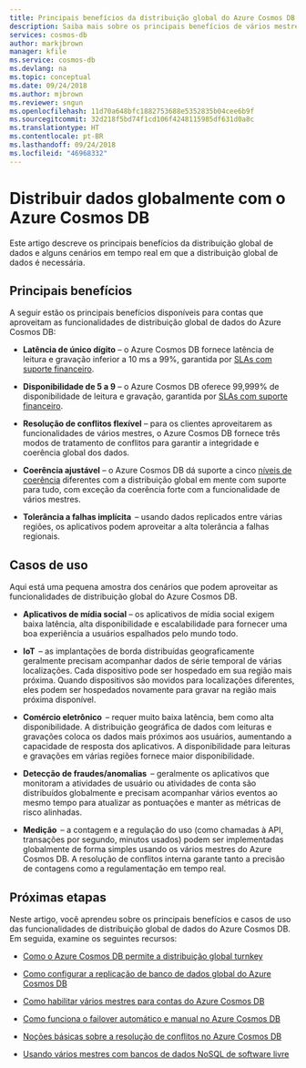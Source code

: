 ```yaml
---
title: Principais benefícios da distribuição global do Azure Cosmos DB
description: Saiba mais sobre os principais benefícios de vários mestres do Azure Cosmos DB oferecidos pela replicação geográfica, por vários mestres e pelos casos de uso, quando necessário.
services: cosmos-db
author: markjbrown
manager: kfile
ms.service: cosmos-db
ms.devlang: na
ms.topic: conceptual
ms.date: 09/24/2018
ms.author: mjbrown
ms.reviewer: sngun
ms.openlocfilehash: 11d70a648bfc1882753688e5352835b04cee6b9f
ms.sourcegitcommit: 32d218f5bd74f1cd106f4248115985df631d0a8c
ms.translationtype: HT
ms.contentlocale: pt-BR
ms.lasthandoff: 09/24/2018
ms.locfileid: "46968332"
---
```

# <a name="distribute-data-globally-with-azure-cosmos-db"></a>Distribuir dados globalmente com o Azure Cosmos DB

Este artigo descreve os principais benefícios da distribuição global de dados e alguns cenários em tempo real em que a distribuição global de dados é necessária.

## <a name="key-benefits"></a>Principais benefícios

A seguir estão os principais benefícios disponíveis para contas que aproveitam as funcionalidades de distribuição global de dados do Azure Cosmos DB:

* **Latência de único dígito** – o Azure Cosmos DB fornece latência de leitura e gravação inferior a 10 ms a 99%, garantida por [SLAs com suporte financeiro](https://azure.microsoft.com/support/legal/sla/cosmos-db/).

* **Disponibilidade de 5 a 9** – o Azure Cosmos DB oferece 99,999% de disponibilidade de leitura e gravação, garantida por [SLAs com suporte financeiro](https://azure.microsoft.com/support/legal/sla/cosmos-db/).

* **Resolução de conflitos flexível** – para os clientes aproveitarem as funcionalidades de vários mestres, o Azure Cosmos DB fornece três modos de tratamento de conflitos para garantir a integridade e coerência global dos dados.

* **Coerência ajustável** – o Azure Cosmos DB dá suporte a cinco [níveis de coerência](consistency-levels.md) diferentes com a distribuição global em mente com suporte para tudo, com exceção da coerência forte com a funcionalidade de vários mestres.

* **Tolerância a falhas implícita**  – usando dados replicados entre várias regiões, os aplicativos podem aproveitar a alta tolerância a falhas regionais.

## <a name="use-cases"></a>Casos de uso

Aqui está uma pequena amostra dos cenários que podem aproveitar as funcionalidades de distribuição global do Azure Cosmos DB.

* **Aplicativos de mídia social** – os aplicativos de mídia social exigem baixa latência, alta disponibilidade e escalabilidade para fornecer uma boa experiência a usuários espalhados pelo mundo todo.

* **IoT**  – as implantações de borda distribuídas geograficamente geralmente precisam acompanhar dados de série temporal de várias localizações. Cada dispositivo pode ser hospedado em sua região mais próxima. Quando dispositivos são movidos para localizações diferentes, eles podem ser hospedados novamente para gravar na região mais próxima disponível.

* **Comércio eletrônico**  – requer muito baixa latência, bem como alta disponibilidade. A distribuição geográfica de dados com leituras e gravações coloca os dados mais próximos aos usuários, aumentando a capacidade de resposta dos aplicativos. A disponibilidade para leituras e gravações em várias regiões fornece maior disponibilidade.

* **Detecção de fraudes/anomalias**  – geralmente os aplicativos que monitoram a atividades de usuário ou atividades de conta são distribuídos globalmente e precisam acompanhar vários eventos ao mesmo tempo para atualizar as pontuações e manter as métricas de risco alinhadas.

* **Medição**  – a contagem e a regulação do uso (como chamadas à API, transações por segundo, minutos usados) podem ser implementadas globalmente de forma simples usando os vários mestres do Azure Cosmos DB. A resolução de conflitos interna garante tanto a precisão de contagens como a regulamentação em tempo real.

## <a name="next-steps"></a>Próximas etapas  

Neste artigo, você aprendeu sobre os principais benefícios e casos de uso das funcionalidades de distribuição global de dados do Azure Cosmos DB. Em seguida, examine os seguintes recursos:

* [Como o Azure Cosmos DB permite a distribuição global turnkey](distribute-data-globally-turnkey.md)

* [Como configurar a replicação de banco de dados global do Azure Cosmos DB](tutorial-global-distribution-sql-api.md)

* [Como habilitar vários mestres para contas do Azure Cosmos DB](enable-multi-master.md)

* [Como funciona o failover automático e manual no Azure Cosmos DB](regional-failover.md)

* [Noções básicas sobre a resolução de conflitos no Azure Cosmos DB](multi-master-conflict-resolution.md)

* [Usando vários mestres com bancos de dados NoSQL de software livre](multi-master-oss-nosql.md)
